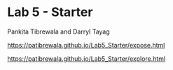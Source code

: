 # Lab 5 - Starter

Pankita Tibrewala and Darryl Tayag

https://patibrewala.github.io/Lab5_Starter/expose.html


https://patibrewala.github.io/Lab5_Starter/explore.html
